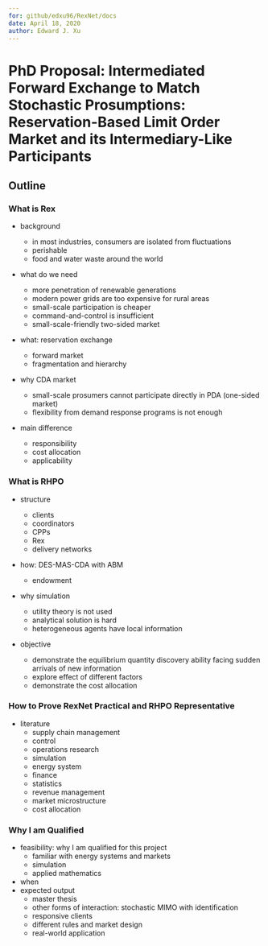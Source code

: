 ```yaml
---
for: github/edxu96/RexNet/docs
date: April 18, 2020
author: Edward J. Xu
---
```


# PhD Proposal: Intermediated Forward Exchange to Match Stochastic Prosumptions: Reservation-Based Limit Order Market and its Intermediary-Like Participants

## Outline

### What is Rex

- background
	* in most industries, consumers are isolated from fluctuations
	* perishable
	* food and water waste around the world
- what do we need
  * more penetration of renewable generations
  * modern power grids are too expensive for rural areas
  * small-scale participation is cheaper
  * command-and-control is insufficient
  * small-scale-friendly two-sided market
- what: reservation exchange
  * forward market
  * fragmentation and hierarchy

- why CDA market
  * small-scale prosumers cannot participate directly in PDA (one-sided market)
  * flexibility from demand response programs is not enough
- main difference
  * responsibility
  * cost allocation
  * applicability

### What is RHPO

- structure
	* clients
	* coordinators
	* CPPs
	* Rex
	* delivery networks

- how: DES-MAS-CDA with ABM
	* endowment

- why simulation
  * utility theory is not used
  * analytical solution is hard
  * heterogeneous agents have local information
- objective
  * demonstrate the equilibrium quantity discovery ability facing sudden arrivals of new information
  * explore effect of different factors
  * demonstrate the cost allocation

### How to Prove RexNet Practical and RHPO Representative

- literature
  * supply chain management
  * control
  * operations research
  * simulation
  * energy system
  * finance
  * statistics
  * revenue management
  * market microstructure
  * cost allocation

### Why I am Qualified

- feasibility: why I am qualified for this project
  * familiar with energy systems and markets
  * simulation
  * applied mathematics
- when
- expected output
  * master thesis
  * other forms of interaction: stochastic MIMO with identification
  * responsive clients
  * different rules and market design
  * real-world application
